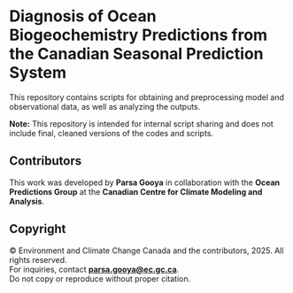 # Diagnosis of Ocean Biogeochemistry Predictions from the Canadian Seasonal Prediction System

This repository contains scripts for obtaining and preprocessing model and observational data, as well as analyzing the outputs.

**Note:** This repository is intended for internal script sharing and does not include final, cleaned versions of the codes and scripts.

## Contributors
This work was developed by **Parsa Gooya** in collaboration with the **Ocean Predictions Group** at the **Canadian Centre for Climate Modeling and Analysis**.

## Copyright
© Environment and Climate Change Canada and the contributors, 2025. All rights reserved.  
For inquiries, contact **parsa.gooya@ec.gc.ca**.  
Do not copy or reproduce without proper citation.
